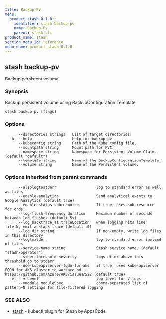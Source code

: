```yaml
---
title: Backup-Pv
menu:
  product_stash_0.1.0:
    identifier: stash-backup-pv
    name: Backup-Pv
    parent: stash-cli
product_name: stash
section_menu_id: reference
menu_name: product_stash_0.1.0
---
```

## stash backup-pv

Backup persistent volume

### Synopsis

Backup persistent volume using BackupConfiguration Template

```
stash backup-pv [flags]
```

### Options

```
      --directories strings   List of target directories.
  -h, --help                  help for backup-pv
      --kubeconfig string     Path of the Kube config file.
      --mountpath string      Mount path for PVC.
      --namespace string      Namespace for Persistent Volume Claim. (default "default")
      --template string       Name of the BackupConfigurationTemplate.
      --volume string         Name of the Persistent volume.
```

### Options inherited from parent commands

```
      --alsologtostderr                  log to standard error as well as files
      --enable-analytics                 Send analytical events to Google Analytics (default true)
      --enable-status-subresource        If true, uses sub resource for crds.
      --log-flush-frequency duration     Maximum number of seconds between log flushes (default 5s)
      --log_backtrace_at traceLocation   when logging hits line file:N, emit a stack trace (default :0)
      --log_dir string                   If non-empty, write log files in this directory
      --logtostderr                      log to standard error instead of files
      --service-name string              Stash service name. (default "stash-operator")
      --stderrthreshold severity         logs at or above this threshold go to stderr
      --use-kubeapiserver-fqdn-for-aks   if true, uses kube-apiserver FQDN for AKS cluster to workaround https://github.com/Azure/AKS/issues/522 (default true)
  -v, --v Level                          log level for V logs
      --vmodule moduleSpec               comma-separated list of pattern=N settings for file-filtered logging
```

### SEE ALSO

* [stash](/docs/reference/stash/stash.md)	 - kubectl plugin for Stash by AppsCode

